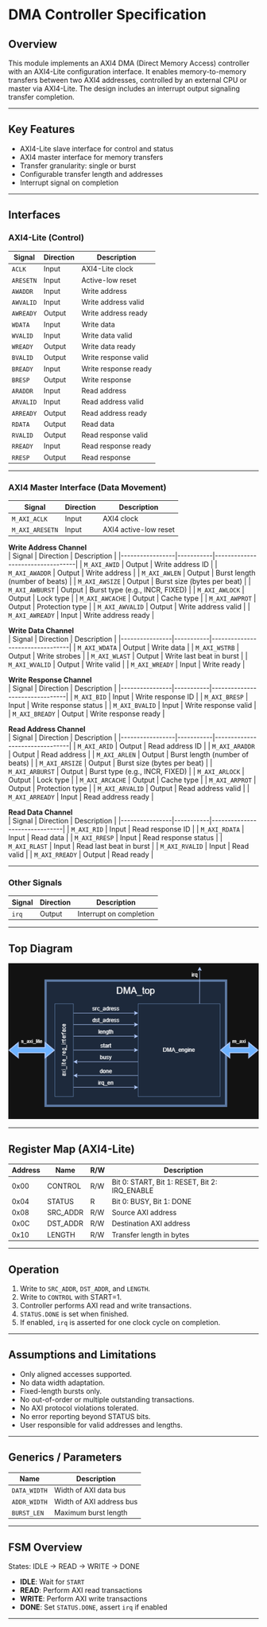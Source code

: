 # DMA Controller Specification

## Overview

This module implements an AXI4 DMA (Direct Memory Access) controller with an AXI4-Lite configuration interface. It enables memory-to-memory transfers between two AXI4 addresses, controlled by an external CPU or master via AXI4-Lite. The design includes an interrupt output signaling transfer completion.

---

## Key Features

- AXI4-Lite slave interface for control and status  
- AXI4 master interface for memory transfers  
- Transfer granularity: single or burst  
- Configurable transfer length and addresses  
- Interrupt signal on completion  

---

## Interfaces

### AXI4-Lite (Control)

| Signal    | Direction | Description               |
|-----------|-----------|---------------------------|
| `ACLK`    | Input     | AXI4-Lite clock           |
| `ARESETN` | Input     | Active-low reset          |
| `AWADDR`  | Input     | Write address             |
| `AWVALID` | Input     | Write address valid       |
| `AWREADY` | Output    | Write address ready       |
| `WDATA`   | Input     | Write data                |
| `WVALID`  | Input     | Write data valid          |
| `WREADY`  | Output    | Write data ready          |
| `BVALID`  | Output    | Write response valid      |
| `BREADY`  | Input     | Write response ready      |
| `BRESP`   | Output    | Write response            |
| `ARADDR`  | Input     | Read address              |
| `ARVALID` | Input     | Read address valid        |
| `ARREADY` | Output    | Read address ready        |
| `RDATA`   | Output    | Read data                 |
| `RVALID`  | Output    | Read response valid       |
| `RREADY`  | Input     | Read response ready       |
| `RRESP`   | Output    | Read response             |

---

### AXI4 Master Interface (Data Movement)

| Signal          | Direction | Description                         |
|-----------------|-----------|-------------------------------------|
| `M_AXI_ACLK`    | Input     | AXI4 clock                         |
| `M_AXI_ARESETN` | Input     | AXI4 active-low reset              |

**Write Address Channel**  
| Signal          | Direction | Description                        |
|-----------------|-----------|----------------------------------|
| `M_AXI_AWID`    | Output    | Write address ID                  |
| `M_AXI_AWADDR`  | Output    | Write address                    |
| `M_AXI_AWLEN`   | Output    | Burst length (number of beats)   |
| `M_AXI_AWSIZE`  | Output    | Burst size (bytes per beat)      |
| `M_AXI_AWBURST` | Output    | Burst type (e.g., INCR, FIXED)   |
| `M_AXI_AWLOCK`  | Output    | Lock type                        |
| `M_AXI_AWCACHE` | Output    | Cache type                      |
| `M_AXI_AWPROT`  | Output    | Protection type                 |
| `M_AXI_AWVALID` | Output    | Write address valid             |
| `M_AXI_AWREADY` | Input     | Write address ready             |

**Write Data Channel**  
| Signal         | Direction | Description                       |
|----------------|-----------|---------------------------------|
| `M_AXI_WDATA`  | Output    | Write data                      |
| `M_AXI_WSTRB`  | Output    | Write strobes                   |
| `M_AXI_WLAST`  | Output    | Write last beat in burst        |
| `M_AXI_WVALID` | Output    | Write valid                    |
| `M_AXI_WREADY` | Input     | Write ready                    |

**Write Response Channel**  
| Signal         | Direction | Description                      |
|----------------|-----------|--------------------------------|
| `M_AXI_BID`    | Input     | Write response ID              |
| `M_AXI_BRESP`  | Input     | Write response status          |
| `M_AXI_BVALID` | Input     | Write response valid           |
| `M_AXI_BREADY` | Output    | Write response ready           |

**Read Address Channel**  
| Signal          | Direction | Description                      |
|-----------------|-----------|--------------------------------|
| `M_AXI_ARID`    | Output    | Read address ID                |
| `M_AXI_ARADDR`  | Output    | Read address                  |
| `M_AXI_ARLEN`   | Output    | Burst length (number of beats) |
| `M_AXI_ARSIZE`  | Output    | Burst size (bytes per beat)    |
| `M_AXI_ARBURST` | Output    | Burst type (e.g., INCR, FIXED) |
| `M_AXI_ARLOCK`  | Output    | Lock type                     |
| `M_AXI_ARCACHE` | Output    | Cache type                   |
| `M_AXI_ARPROT`  | Output    | Protection type              |
| `M_AXI_ARVALID` | Output    | Read address valid           |
| `M_AXI_ARREADY` | Input     | Read address ready           |

**Read Data Channel**  
| Signal         | Direction | Description                    |
|----------------|-----------|-------------------------------|
| `M_AXI_RID`    | Input     | Read response ID             |
| `M_AXI_RDATA`  | Input     | Read data                   |
| `M_AXI_RRESP`  | Input     | Read response status        |
| `M_AXI_RLAST`  | Input     | Read last beat in burst     |
| `M_AXI_RVALID` | Input     | Read valid                  |
| `M_AXI_RREADY` | Output    | Read ready                  |

---

### Other Signals

| Signal | Direction | Description               |
|--------|-----------|---------------------------|
| `irq`  | Output    | Interrupt on completion   |

---
## Top Diagram
![DMA Diagram](https://github.com/Axyom/DMA-UVM-Project/blob/main/doc/diagrams/DMA%20Project%20Top%20Diagram.drawio.png?raw=true)

---

## Register Map (AXI4-Lite)

| Address | Name      | R/W | Description                               |
|---------|-----------|-----|-------------------------------------------|
| 0x00    | CONTROL   | R/W | Bit 0: START, Bit 1: RESET, Bit 2: IRQ_ENABLE |
| 0x04    | STATUS    | R   | Bit 0: BUSY, Bit 1: DONE                  |
| 0x08    | SRC_ADDR  | R/W | Source AXI address                         |
| 0x0C    | DST_ADDR  | R/W | Destination AXI address                    |
| 0x10    | LENGTH    | R/W | Transfer length in bytes                   |

---

## Operation

1. Write to `SRC_ADDR`, `DST_ADDR`, and `LENGTH`.  
2. Write to `CONTROL` with START=1.  
3. Controller performs AXI read and write transactions.  
4. `STATUS.DONE` is set when finished.  
5. If enabled, `irq` is asserted for one clock cycle on completion.

---

## Assumptions and Limitations

- Only aligned accesses supported.  
- No data width adaptation.  
- Fixed-length bursts only.  
- No out-of-order or multiple outstanding transactions.  
- No AXI protocol violations tolerated.  
- No error reporting beyond STATUS bits.  
- User responsible for valid addresses and lengths.

---

## Generics / Parameters

| Name        | Description                   |
|-------------|-------------------------------|
| `DATA_WIDTH`| Width of AXI data bus         |
| `ADDR_WIDTH`| Width of AXI address bus      |
| `BURST_LEN` | Maximum burst length          |

---

## FSM Overview

States: IDLE → READ → WRITE → DONE

- **IDLE**: Wait for `START`  
- **READ**: Perform AXI read transactions  
- **WRITE**: Perform AXI write transactions  
- **DONE**: Set `STATUS.DONE`, assert `irq` if enabled  

---
